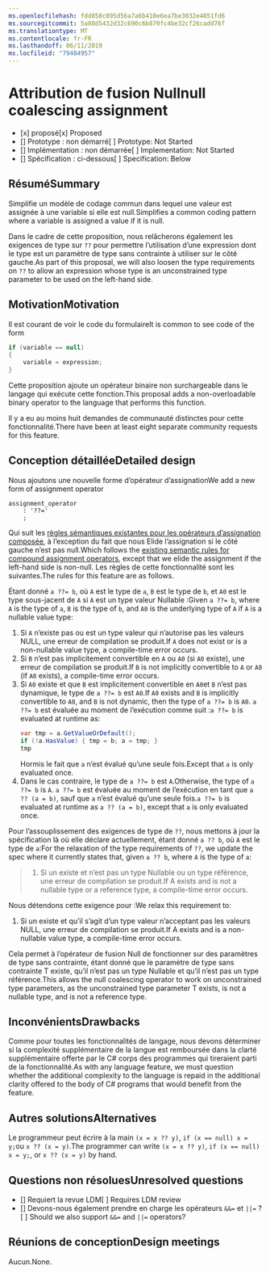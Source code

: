 ```yaml
---
ms.openlocfilehash: fdd858c895d56a7a6b410e6ea7be3032e4851fd6
ms.sourcegitcommit: 5a88d5432d32c690c6b870fc4be32cf26cadd76f
ms.translationtype: MT
ms.contentlocale: fr-FR
ms.lasthandoff: 06/11/2019
ms.locfileid: "79484957"
---
```

# <a name="null-coalescing-assignment"></a><span data-ttu-id="f543b-101">Attribution de fusion Null</span><span class="sxs-lookup"><span data-stu-id="f543b-101">null coalescing assignment</span></span>

* <span data-ttu-id="f543b-102">[x] proposé</span><span class="sxs-lookup"><span data-stu-id="f543b-102">[x] Proposed</span></span>
* <span data-ttu-id="f543b-103">[] Prototype : non démarré</span><span class="sxs-lookup"><span data-stu-id="f543b-103">[ ] Prototype: Not Started</span></span>
* <span data-ttu-id="f543b-104">[] Implémentation : non démarrée</span><span class="sxs-lookup"><span data-stu-id="f543b-104">[ ] Implementation: Not Started</span></span>
* <span data-ttu-id="f543b-105">[] Spécification : ci-dessous</span><span class="sxs-lookup"><span data-stu-id="f543b-105">[ ] Specification: Below</span></span>

## <a name="summary"></a><span data-ttu-id="f543b-106">Résumé</span><span class="sxs-lookup"><span data-stu-id="f543b-106">Summary</span></span>
[summary]: #summary

<span data-ttu-id="f543b-107">Simplifie un modèle de codage commun dans lequel une valeur est assignée à une variable si elle est null.</span><span class="sxs-lookup"><span data-stu-id="f543b-107">Simplifies a common coding pattern where a variable is assigned a value if it is null.</span></span>

<span data-ttu-id="f543b-108">Dans le cadre de cette proposition, nous relâcherons également les exigences de type sur `??` pour permettre l’utilisation d’une expression dont le type est un paramètre de type sans contrainte à utiliser sur le côté gauche.</span><span class="sxs-lookup"><span data-stu-id="f543b-108">As part of this proposal, we will also loosen the type requirements on `??` to allow an expression whose type is an unconstrained type parameter to be used on the left-hand side.</span></span>

## <a name="motivation"></a><span data-ttu-id="f543b-109">Motivation</span><span class="sxs-lookup"><span data-stu-id="f543b-109">Motivation</span></span>
[motivation]: #motivation

<span data-ttu-id="f543b-110">Il est courant de voir le code du formulaire</span><span class="sxs-lookup"><span data-stu-id="f543b-110">It is common to see code of the form</span></span>

```csharp
if (variable == null)
{
    variable = expression;
}
```

<span data-ttu-id="f543b-111">Cette proposition ajoute un opérateur binaire non surchargeable dans le langage qui exécute cette fonction.</span><span class="sxs-lookup"><span data-stu-id="f543b-111">This proposal adds a non-overloadable binary operator to the language that performs this function.</span></span>

<span data-ttu-id="f543b-112">Il y a eu au moins huit demandes de communauté distinctes pour cette fonctionnalité.</span><span class="sxs-lookup"><span data-stu-id="f543b-112">There have been at least eight separate community requests for this feature.</span></span>

## <a name="detailed-design"></a><span data-ttu-id="f543b-113">Conception détaillée</span><span class="sxs-lookup"><span data-stu-id="f543b-113">Detailed design</span></span>
[design]: #detailed-design

<span data-ttu-id="f543b-114">Nous ajoutons une nouvelle forme d’opérateur d’assignation</span><span class="sxs-lookup"><span data-stu-id="f543b-114">We add a new form of assignment operator</span></span>

``` antlr
assignment_operator
    : '??='
    ;
```

<span data-ttu-id="f543b-115">Qui suit les [règles sémantiques existantes pour les opérateurs d’assignation composée](../../spec/expressions.md#compound-assignment), à l’exception du fait que nous Elide l’assignation si le côté gauche n’est pas null.</span><span class="sxs-lookup"><span data-stu-id="f543b-115">Which follows the [existing semantic rules for compound assignment operators](../../spec/expressions.md#compound-assignment), except that we elide the assignment if the left-hand side is non-null.</span></span> <span data-ttu-id="f543b-116">Les règles de cette fonctionnalité sont les suivantes.</span><span class="sxs-lookup"><span data-stu-id="f543b-116">The rules for this feature are as follows.</span></span>

<span data-ttu-id="f543b-117">Étant donné `a ??= b`, où `A` est le type de `a`, `B` est le type de `b`, et `A0` est le type sous-jacent de `A` si `A` est un type valeur Nullable :</span><span class="sxs-lookup"><span data-stu-id="f543b-117">Given `a ??= b`, where `A` is the type of `a`, `B` is the type of `b`, and `A0` is the underlying type of `A` if `A` is a nullable value type:</span></span>

1. <span data-ttu-id="f543b-118">Si `A` n’existe pas ou est un type valeur qui n’autorise pas les valeurs NULL, une erreur de compilation se produit.</span><span class="sxs-lookup"><span data-stu-id="f543b-118">If `A` does not exist or is a non-nullable value type, a compile-time error occurs.</span></span>
2. <span data-ttu-id="f543b-119">Si `B` n’est pas implicitement convertible en `A` ou `A0` (si `A0` existe), une erreur de compilation se produit.</span><span class="sxs-lookup"><span data-stu-id="f543b-119">If `B` is not implicitly convertible to `A` or `A0` (if `A0` exists), a compile-time error occurs.</span></span>
3. <span data-ttu-id="f543b-120">Si `A0` existe et que `B` est implicitement convertible en `A0`et `B` n’est pas dynamique, le type de `a ??= b` est `A0`.</span><span class="sxs-lookup"><span data-stu-id="f543b-120">If `A0` exists and `B` is implicitly convertible to `A0`, and `B` is not dynamic, then the type of `a ??= b` is `A0`.</span></span> <span data-ttu-id="f543b-121">`a ??= b` est évaluée au moment de l’exécution comme suit :</span><span class="sxs-lookup"><span data-stu-id="f543b-121">`a ??= b` is evaluated at runtime as:</span></span>
   ```C#
   var tmp = a.GetValueOrDefault();
   if (!a.HasValue) { tmp = b; a = tmp; }
   tmp
   ```
   <span data-ttu-id="f543b-122">Hormis le fait que `a` n’est évalué qu’une seule fois.</span><span class="sxs-lookup"><span data-stu-id="f543b-122">Except that `a` is only evaluated once.</span></span>
4. <span data-ttu-id="f543b-123">Dans le cas contraire, le type de `a ??= b` est `A`.</span><span class="sxs-lookup"><span data-stu-id="f543b-123">Otherwise, the type of `a ??= b` is `A`.</span></span> <span data-ttu-id="f543b-124">`a ??= b` est évaluée au moment de l’exécution en tant que `a ?? (a = b)`, sauf que `a` n’est évalué qu’une seule fois.</span><span class="sxs-lookup"><span data-stu-id="f543b-124">`a ??= b` is evaluated at runtime as `a ?? (a = b)`, except that `a` is only evaluated once.</span></span>


<span data-ttu-id="f543b-125">Pour l’assouplissement des exigences de type de `??`, nous mettons à jour la spécification là où elle déclare actuellement, étant donné `a ?? b`, où `A` est le type de `a`:</span><span class="sxs-lookup"><span data-stu-id="f543b-125">For the relaxation of the type requirements of `??`, we update the spec where it currently states that, given `a ?? b`, where `A` is the type of `a`:</span></span>

> 1. <span data-ttu-id="f543b-126">Si un existe et n’est pas un type Nullable ou un type référence, une erreur de compilation se produit.</span><span class="sxs-lookup"><span data-stu-id="f543b-126">If A exists and is not a nullable type or a reference type, a compile-time error occurs.</span></span>

<span data-ttu-id="f543b-127">Nous détendons cette exigence pour :</span><span class="sxs-lookup"><span data-stu-id="f543b-127">We relax this requirement to:</span></span>

1. <span data-ttu-id="f543b-128">Si un existe et qu’il s’agit d’un type valeur n’acceptant pas les valeurs NULL, une erreur de compilation se produit.</span><span class="sxs-lookup"><span data-stu-id="f543b-128">If A exists and is a non-nullable value type, a compile-time error occurs.</span></span>

<span data-ttu-id="f543b-129">Cela permet à l’opérateur de fusion Null de fonctionner sur des paramètres de type sans contrainte, étant donné que le paramètre de type sans contrainte T existe, qu’il n’est pas un type Nullable et qu’il n’est pas un type référence.</span><span class="sxs-lookup"><span data-stu-id="f543b-129">This allows the null coalescing operator to work on unconstrained type parameters, as the unconstrained type parameter T exists, is not a nullable type, and is not a reference type.</span></span>

## <a name="drawbacks"></a><span data-ttu-id="f543b-130">Inconvénients</span><span class="sxs-lookup"><span data-stu-id="f543b-130">Drawbacks</span></span>
[drawbacks]: #drawbacks

<span data-ttu-id="f543b-131">Comme pour toutes les fonctionnalités de langage, nous devons déterminer si la complexité supplémentaire de la langue est remboursée dans la clarté supplémentaire offerte par le C# corps des programmes qui tireraient parti de la fonctionnalité.</span><span class="sxs-lookup"><span data-stu-id="f543b-131">As with any language feature, we must question whether the additional complexity to the language is repaid in the additional clarity offered to the body of C# programs that would benefit from the feature.</span></span>

## <a name="alternatives"></a><span data-ttu-id="f543b-132">Autres solutions</span><span class="sxs-lookup"><span data-stu-id="f543b-132">Alternatives</span></span>
[alternatives]: #alternatives

<span data-ttu-id="f543b-133">Le programmeur peut écrire à la main `(x = x ?? y)`, `if (x == null) x = y;`ou `x ?? (x = y)`.</span><span class="sxs-lookup"><span data-stu-id="f543b-133">The programmer can write `(x = x ?? y)`, `if (x == null) x = y;`, or `x ?? (x = y)` by hand.</span></span>

## <a name="unresolved-questions"></a><span data-ttu-id="f543b-134">Questions non résolues</span><span class="sxs-lookup"><span data-stu-id="f543b-134">Unresolved questions</span></span>
[unresolved]: #unresolved-questions

- <span data-ttu-id="f543b-135">[] Requiert la revue LDM</span><span class="sxs-lookup"><span data-stu-id="f543b-135">[ ] Requires LDM review</span></span>
- <span data-ttu-id="f543b-136">[] Devons-nous également prendre en charge les opérateurs `&&=` et `||=` ?</span><span class="sxs-lookup"><span data-stu-id="f543b-136">[ ] Should we also support `&&=` and `||=` operators?</span></span>

## <a name="design-meetings"></a><span data-ttu-id="f543b-137">Réunions de conception</span><span class="sxs-lookup"><span data-stu-id="f543b-137">Design meetings</span></span>

<span data-ttu-id="f543b-138">Aucun.</span><span class="sxs-lookup"><span data-stu-id="f543b-138">None.</span></span>
